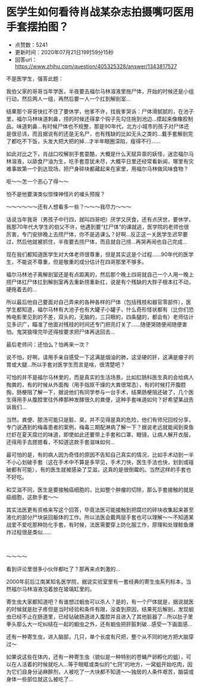 # 医学生如何看待肖战某杂志拍摄嘴叼医用手套摆拍图？
- 点赞数：5241
- 更新时间：2020年07月21日19时59分15秒
- 回答url：https://www.zhihu.com/question/405325328/answer/1343817527
<body>
 <p data-pid="wzaUrJfP">不是医学生，强答此题：</p>
 <p data-pid="BaFnav1M">我伯父家的哥哥当年学医，半夜要去福尔马林溶液里拖尸体，开始的时候还是小组行动，然后两人一组，再然后要一人一个扛到解剖室…</p>
 <p data-pid="6GwRKpb6">结果那个哥哥快扛不住了要休学，他爹不许，找我爹哭诉：尸体滑腻腻的，在池子里，福尔马林味道刺鼻，捞的时候还得拿个钩子先勾住拖到池边…摸起来像橡胶制品，味道刺鼻…有时候尸体也不规整，那是90年代，北方小城市的孩子对尸体还是很忌讳，而且据说有的还是无名尸，也有残缺的比如无头之类的…戴手套解剖完了都吃不下饭，头发大把大把的掉…才半年眼圈深陷，瘦得不行……</p>
 <p data-pid="09ZZL250">如此对比之下，肖战口咬解剖手套耍酷，大概是什么天赋异禀的妖怪，迷恋福尔马林溶液，以舔食尸油为生，吃手套意犹未尽，大概平日里还经常看新闻，哪里有灾难事故第一个到达现场，把尸身碎块都藏起来在家里，用福尔马林做风味食物？</p>
 <p data-pid="q6o5nmdp">呕～～怎一个恶心了得～～</p>
 <p data-pid="EZstLU_3">怕不是他要演类似惊悚神怪片的噱头预报？</p>
 <p data-pid="9HLk7pua">～～～～～～还有人想看多一些？～～～我尽力～～～</p>
 <p data-pid="i7oLdGbL">话说当年我哥（男孩子中行四，就叫四哥吧）厌学又厌食，还有点厌世，要休学，我那70年代大学生的伯父不许，他遇到要“扛尸体”的课就逃，医学院的老师也很厉害，专门安排晚上去捞尸体，你不是逃课么？好啊…反正这一关医学生迟早要过，然后他就被抓住，半夜要去捞尸体，而且就自己捞…再哭再闹也自己完成…</p>
 <p data-pid="Mg9brHWQ">现在我们都知道医学生对大体老师很尊重，但是其实这是个过程……90年代的医学生，不能说不尊重，但是敬重的成分估计在四哥那里不够多。</p>
 <p data-pid="orNhsSqr">福尔马林池子离解剖室还是有点距离的，然后那个晚上四哥就自己一个人用一晚上捞尸体扛尸体扛到解剖室再去重新捞重新扛，说是有个残缺的大胖子根本扛不动，硬拖着去的…</p>
 <p data-pid="2c3F8kf2">所以最后他自己要面对自己弄来的各种各样的尸体（包括残枝和器官零部件），医学生都知道，福尔马林有大池子也有大罐子小罐子，什么奇形怪状都有（比你们恐怖电影里见到的不差，双头的，无脑的，三只眼的，四条腿的，都会有）老师估计见多识广，瞄准了他面对残枝的时间还专门把亮灯关了……随便哭随便闹随便害怕。鬼哭狼嚎完毕还得按要求把尸体再送回去…</p>
 <p data-pid="EnSSbvwL">最后老师问：还怕么？怕再来一次？</p>
 <p data-pid="uqorziR9">说不怕，好啊，请用手亲自感受一下这满是烟油的肺，这坚硬的肝，这满是瘤子的胃或大腿…所以手套对医学生而言是啥，很清楚吧？</p>
 <p data-pid="zZKWx0Kq">可怕的并不是福尔马林里的，而是真实的生活场景。比如肛肠科医生真的会给病人掏粪的，有的时候从外面掏（用手指抠干燥的大粪很常态），有的时候打开腹腔掏，肠梗阻了解一下，据说他们有同学参与一台手术，结果肠梗阻还破了，几个医生得用手从腹腔里往外捧那种发酵很久的粪便，这种手套味道如何？好希望某战告诉我们…</p>
 <p data-pid="1-Wryxe3">当然，粪便、脓汤可能只是脏、臭，并不见得是真的危险，他们有师兄回校分享，专门说遇到的梅毒患者的案例，梅毒三期配淋病了解一下？据说老远就能闻到臭鱼烂虾在夏天腐烂的味道，即使如此还要带上手套和口罩、眼镜，让病人解开衣服，还得用手去摁摁看，不知道这款手套滋味如何…</p>
 <p data-pid="s0l7UF6Z">最可怕的是，有的病人因为奇怪的原因不告知自己真实的情况，比如手术动到一半不小心划破手套（这在手术中不算是多罕见，手术刀快，医生手法也快，划到或碰破都有可能），有的医生就被感染了艾滋，这真的是很倒霉的。当然这样的手套也不好吃。</p>
 <p data-pid="ofCfMCgM">和艾滋不同，医生是要接触癌细胞的，比如整个肿瘤的切除，那么手套接触的就是癌细胞，这款手套～～</p>
 <p data-pid="FsaFOM6K">其实法医更有资格来写这个回答，毕竟法医可能接触到把腐烂的碎块收集起来甚至液化的部分尸块装回躯体的工作。所以法医会戴两层手套也可以理解～～不知道某战爱不爱吃那种防化手套，有时候，法医需要穿上防化服工作，原理和处理鲸鱼爆炸过程很是类似……</p>
 <p class="ztext-empty-paragraph"><br></p>
 <p data-pid="zb8ksFga">～～～～</p>
 <p data-pid="_ChInoxL">看到评论里很多小伙伴都吐了？那再来点刺激的…</p>
 <p data-pid="Jh1_Ug15">2000年前后江南某知名医学院，据说实验室里有一套经典的寄生虫系列标本，当然福尔马林溶液泡着放在玻璃缸里的。</p>
 <p data-pid="0xcLl1Nh">寄生虫大家都知道吧？有谁想过蛔虫可以杀人？是的，有一个尸体就是，据说就医的时候就是肚子疼但是当时经验和条件有限，没查到原因，结果死后解剖，发现蛔虫已经不止在肠道里，已经钻破肠道进入腹腔并且进入了其他脏器了…所以肚子里拳头那么大一坨纠结在一起的蛔虫之外，还有蛔虫把肝脏刺破…感受一下画面感…</p>
 <p data-pid="KFToxUJO">还有一种寄生虫，进入脑部，几只，单个长度有尺把，整个从不同的地方把大脑穿过～</p>
 <p data-pid="OPoyYusS">如果说这些在体内，还有一种寄生虫（貌似是一种特别的苍蝇产卵孵化的蛆），可以在人活着的时候就吃人…等于眼眶或类似的“七窍”的地方，一窝蛆开始吃肉，因为它们自身分泌麻醉剂，人被吃了一大块都不知道～～独居的人条件艰苦，脑袋或身体一些部位就这么被吃了…</p>
</body>